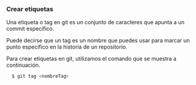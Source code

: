 ### Crear etiquetas

Una etiqueta o tag en git es un conjunto de caracteres que apunta a un commit específico.

Puede decirse que un tag es un nombre que puedes usar para marcar un punto específico en la historia de un repositorio.

Para crear etiquetas en git, utilizamos el comando que se muestra a continuación.

``` sh
  $ git tag <nombreTag>
```
